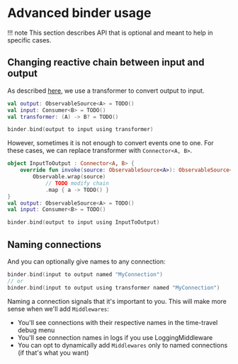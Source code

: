 # Advanced binder usage

!!! note
    This section describes API that is optional and meant to help in specific cases.
   
## Changing reactive chain between input and output

As described [here](./binder/#binding-reactive-endpoints), we use a transformer to convert output to input.
```kotlin
val output: ObservableSource<A> = TODO()
val input: Consumer<B> = TODO()
val transformer: (A) -> B? = TODO()

binder.bind(output to input using transformer)
```

However, sometimes it is not enough to convert events one to one. 
For these cases, we can replace transformer with `Connector<A, B>`.
```kotlin
object InputToOutput : Connector<A, B> {
    override fun invoke(source: ObservableSource<A>): ObservableSource<B> =
        Observable.wrap(source)
            // TODO modify chain
            .map { a -> TODO() }
}
val output: ObservableSource<A> = TODO()
val input: Consumer<B> = TODO()

binder.bind(output to input using InputToOutput)
```

## Naming connections

And you can optionally give names to any connection:
```kotlin
binder.bind(input to output named "MyConnection")
// or
binder.bind(input to output using transformer named "MyConnection")
```

Naming a connection signals that it's important to you. This will make more sense when we'll add `Middlewares`:

- You'll see connections with their respective names in the time-travel debug menu
- You'll see connection names in logs if you use LoggingMiddleware
- You can opt to dynamically add `Middlewares` only to named connections (if that's what you want)
